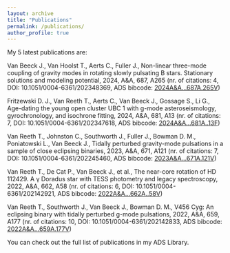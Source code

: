 ```yaml
---
layout: archive
title: "Publications"
permalink: /publications/
author_profile: true
---
```


My 5 latest publications are:

Van Beeck J., Van Hoolst T., Aerts C., Fuller J., Non-linear three-mode coupling of gravity modes in rotating slowly pulsating B stars. Stationary solutions and modeling potential, 2024, A&A, 687, A265 (nr. of citations: 4, DOI: 10.1051/0004-6361/202348369, ADS bibcode: <a href="https://ui.adsabs.harvard.edu/abs/2024A&A...687A.265V">2024A&A...687A.265V</a>)

Fritzewski D. J., Van Reeth T., Aerts C., Van Beeck J., Gossage S., Li G., Age-dating the young open cluster UBC 1 with g-mode asteroseismology, gyrochronology, and isochrone fitting, 2024, A&A, 681, A13 (nr. of citations: 7, DOI: 10.1051/0004-6361/202347618, ADS bibcode: <a href="https://ui.adsabs.harvard.edu/abs/2024A&A...681A..13F">2024A&A...681A..13F</a>)

Van Reeth T., Johnston C., Southworth J., Fuller J., Bowman D. M., Poniatowski L., Van Beeck J., Tidally perturbed gravity-mode pulsations in a sample of close eclipsing binaries, 2023, A&A, 671, A121 (nr. of citations: 7, DOI: 10.1051/0004-6361/202245460, ADS bibcode: <a href="https://ui.adsabs.harvard.edu/abs/2023A&A...671A.121V">2023A&A...671A.121V</a>)

Van Reeth T., De Cat P., Van Beeck J., et al., The near-core rotation of HD 112429. A γ Doradus star with TESS photometry and legacy spectroscopy, 2022, A&A, 662, A58 (nr. of citations: 6, DOI: 10.1051/0004-6361/202142921, ADS bibcode: <a href="https://ui.adsabs.harvard.edu/abs/2022A&A...662A..58V">2022A&A...662A..58V</a>)

Van Reeth T., Southworth J., Van Beeck J., Bowman D. M., V456 Cyg: An eclipsing binary with tidally perturbed g-mode pulsations, 2022, A&A, 659, A177 (nr. of citations: 10, DOI: 10.1051/0004-6361/202142833, ADS bibcode: <a href="https://ui.adsabs.harvard.edu/abs/2022A&A...659A.177V">2022A&A...659A.177V</a>)

You can check out the full list of publications in my ADS Library.
<!-- {% if author.googlescholar %}
  You can also find my articles on <u><a href="{{author.googlescholar}}">my Google Scholar profile</a>.</u>
{% endif %}

{% include base_path %}

{% for post in site.publications reversed %}
  {% include archive-single.html %}
{% endfor %} -->
